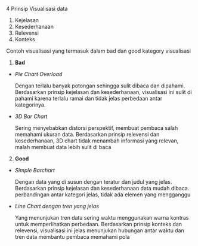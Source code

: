 

4 Prinsip Visualisasi data

1. Kejelasan  
2. Kesederhanaan   
3. Relevensi  
4. Konteks

Contoh visualisasi yang termasuk dalam bad dan good kategory visualisasi

1. **Bad**   
- *Pie Chart Overload*

  Dengan terlalu banyak potongan sehingga sulit dibaca dan dipahami. Berdasarkan prinsip kejelasan dan kesederhanaan, visualisasi ini sulit di pahami karena terlalu ramai dan tidak jelas perbedaan antar kategorinya. 

- *3D Bar Char*t

  Sering menyebabkan distorsi perspektif, membuat pembaca salah memahami ukuran data. Berdasarkan prinsip relevensi dan kesederhanaan, 3D chart tidak menambah informasi yang relevan, malah membuat data lebih sulit di baca

2. **Good**   
- *Simple Barchart* 

  Dengan data yang di susun dengan teratur dan judul yang jelas. Berdasarkan prinsip kejelasan dan kesederhanaan data mudah dibaca. perbandingan antar kategori jelas, tidak ada elemen yang mengganggu

- *Line Chart dengan tren yang jelas* 

  Yang menunjukan tren data sering waktu menggunakan warna kontras untuk memperlihatkan perbedaan. Berdasarkan prinsip konteks dan relevensi, visualisasi ini jelas menunjukan hubungan antar waktu dan tren data membantu pembaca memahami pola


